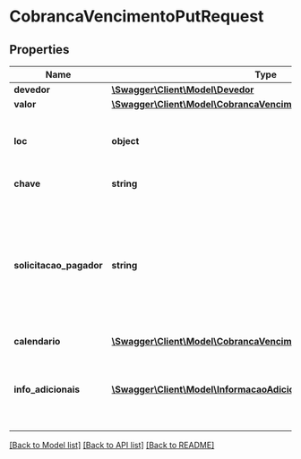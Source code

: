 # CobrancaVencimentoPutRequest

## Properties
Name | Type | Description | Notes
------------ | ------------- | ------------- | -------------
**devedor** | [**\Swagger\Client\Model\Devedor**](Devedor.md) |  | 
**valor** | [**\Swagger\Client\Model\CobrancaVencimentoPutRequestValor**](CobrancaVencimentoPutRequestValor.md) |  | 
**loc** | **object** | Estrutura com informações do identificador da localização do payload. | [optional] 
**chave** | **string** | Chave DICT do recebedor | 
**solicitacao_pagador** | **string** | O campo solicitacaoPagador, determina um texto a ser apresentado ao pagador para que ele possa digitar uma informação correlata, em formato livre, a ser enviada ao recebedor | [optional] 
**calendario** | [**\Swagger\Client\Model\CobrancaVencimentoPatchRequestCalendario**](CobrancaVencimentoPatchRequestCalendario.md) |  | 
**info_adicionais** | [**\Swagger\Client\Model\InformacaoAdicional[]**](InformacaoAdicional.md) | Cada respectiva informação adicional contida na lista (nome e valor) deve ser apresentada ao pagador | [optional] 

[[Back to Model list]](../../README.md#documentation-for-models) [[Back to API list]](../../README.md#documentation-for-api-endpoints) [[Back to README]](../../README.md)

